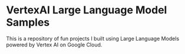 # VertexAI Large Language Model Samples

This is a repository of fun projects I built using Large Language Models powered by Vertex AI on Google Cloud.





